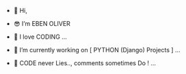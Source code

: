 - 👋 Hi,
- 😎 I’m EBEN OLIVER
- 💖 I love CODING ...
- 🐍 I’m currently working on [ PYTHON (Django) Projects ] ...


- 💞️ CODE never Lies.., comments sometimes Do ! ...


<!---
EbenOliver/EbenOliver is a ✨ special ✨ repository because its `README.md` (this file) appears on your GitHub profile.
You can click the Preview link to take a look at your changes.
--->
